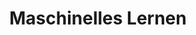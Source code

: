 ---
title: "Maschinelles Lernen"
description: "Das maschinelle Lernen (ML) ist eine Unterdisziplin der künstlichen Intelligenz (KI), in der Algorithmen und statistische Modelle verwendet werden, um selbst-lernende Computerprogramme für Erkennungs-, Generierungs- und Vorhersage-Aufgaben zu erstellen. Anstatt diese Fähigkeiten explizit durch menschliche Programmierer zu kodieren, werden sie von den Algorithmen und Modellen selbstständig auf Basis von echten und/oder synthetischen Datensätzen hergeleitet. Bei Algorithmen des ML wird zwischen überwachtes (supervised), semi-überwachtes (semi-supervised) und unüberwachtes Lernen unterschieden."
image:

# Badge style
style:
    background: "#2a9d8f"
    color: "#fff"
---